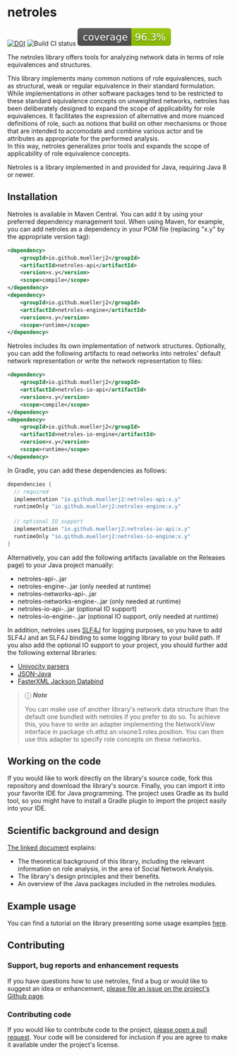 # netroles

[![DOI](https://zenodo.org/badge/671527401.svg)](https://zenodo.org/badge/latestdoi/671527401) ![Build CI status](https://github.com/muellerj2/netroles/actions/workflows/gradle_build.yml/badge.svg?branch=main&event=push) ![Coverage](https://github.com/muellerj2/netroles/blob/profile-badges/jacoco.svg?raw=true)

The netroles library offers tools for analyzing network data in terms of role equivalences and structures.

This library implements many common notions of role equivalences, such as structural, weak or regular equivalence in their standard formulation.  
While implementations in other software packages tend to be restricted to these standard equivalence concepts on unweighted networks, netroles has been deliberately designed to expand the scope of applicability for role equivalences. It facilitates the expression of alternative and more nuanced definitions of role, such as notions that build on other mechanisms or those that are intended to accomodate and combine various actor and tie attributes as appropriate for the performed analysis.  
In this way, netroles generalizes prior tools and expands the scope of applicability of role equivalence concepts.

Netroles is a library implemented in and provided for Java, requiring Java 8 or newer. 

## Installation

Netroles is available in Maven Central. You can add it by using your preferred dependency management tool. When using Maven, for example, you can add netroles as a dependency in your POM file (replacing "x.y" by the appropriate version tag):

```xml
<dependency>
    <groupId>io.github.muellerj2</groupId>
    <artifactId>netroles-api</artifactId>
    <version>x.y</version>
	<scope>compile</scope>
</dependency>
<dependency>
    <groupId>io.github.muellerj2</groupId>
    <artifactId>netroles-engine</artifactId>
    <version>x.y</version>
	<scope>runtime</scope>
</dependency>
```


Netroles includes its own implementation of network structures. Optionally, you can add the following artifacts to read networks into netroles' default network representation or write the network representation to files:

```xml
<dependency>
    <groupId>io.github.muellerj2</groupId>
    <artifactId>netroles-io-api</artifactId>
    <version>x.y</version>
	<scope>compile</scope>
</dependency>
<dependency>
    <groupId>io.github.muellerj2</groupId>
    <artifactId>netroles-io-engine</artifactId>
    <version>x.y</version>
	<scope>runtime</scope>
</dependency>
```

In Gradle, you can add these dependencies as follows:
```gradle
dependencies {
  // required
  implementation "io.github.muellerj2:netroles-api:x.y"
  runtimeOnly "io.github.muellerj2:netroles-engine:x.y"
  
  // optional IO support
  implementation "io.github.muellerj2:netroles-io-api:x.y"
  runtimeOnly "io.github.muellerj2:netroles-io-engine:x.y"
}
```

Alternatively, you can add the following artifacts (available on the Releases page) to your Java project manually:
* netroles-api-*.*.jar
* netroles-engine-*.*.jar (only needed at runtime)
* netroles-networks-api-*.*.jar
* netroles-networks-engine-*.*.jar (only needed at runtime)
* netroles-io-api-*.*.jar (optional IO support)
* netroles-io-engine-*.*.jar (optional IO support, only needed at runtime)

In addition, netroles uses [SLF4J](https://www.slf4j.org/) for logging purposes, so you have to add SLF4J and an SLF4J binding to some logging library to your build path. If you also add the optional IO support to your project, you should further add the following external libraries:
* [Univocity parsers](https://github.com/uniVocity/univocity-parsers)
* [JSON-Java](https://github.com/stleary/JSON-java)
* [FasterXML Jackson Databind](https://github.com/FasterXML/jackson-databind)


> &#9432; ***Note***
> 
> You can make use of another library's network data structure than the default one bundled with netroles if you prefer to do so. To achieve this, you have to write an adapter implementing the NetworkView interface in package ch.ethz.sn.visone3.roles.position. You can then use this adapter to specify role concepts on these networks.

## Working on the code

If you would like to work directly on the library's source code, fork this repository and download the library's source. Finally, you can import it into your favorite IDE for Java programming. The project uses Gradle as its build tool, so you might have to install a Gradle plugin to import the project easily into your IDE.


## Scientific background and design

[The linked document](./docs/DESIGN.md) explains:

* The theoretical background of this library, including the relevant information on role analysis, in the area of Social Network Analysis.
* The library's design principles and their benefits.
* An overview of the Java packages included in the netroles modules. 

## Example usage

You can find a tutorial on the library presenting some usage examples [here](./docs/USAGE.md).

## Contributing

### Support, bug reports and enhancement requests

If you have questions how to use netroles, find a bug or would like to suggest an idea or enhancement, [please file an issue on the project's Github page](https://github.com/muellerj2/netroles/issues).

### Contributing code

If you would like to contribute code to the project, [please open a pull request](https://github.com/muellerj2/netroles/pulls). Your code will be considered for inclusion if you are agree to make it available under the project's license.